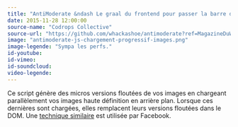 ```yaml
---
title: "AntiModerate &ndash Le graal du frontend pour passer la barre des 1000ms"
date: 2015-11-28 12:00:00
source-name: "Codrops Collective"
source-url: "https://github.com/whackashoe/antimoderate?ref=MagazineDuWebdesign"
image: "antimoderate-js-chargement-progressif-images.png"
image-legende: "Sympa les perfs."
id-youtube:
id-vimeo:
id-soundcloud:
video-legende:
---
```

Ce script génère des micros versions floutées de vos images en chargeant parallèlement vos images haute définition en arrière plan. Lorsque ces dernières sont chargées, elles remplacent leurs versions floutées dans le DOM. Une [technique similaire](https://code.facebook.com/posts/991252547593574/the-technology-behind-preview-photos/) est utilisée par Facebook.
